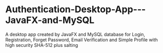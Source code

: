 # Authentication-Desktop-App---JavaFX-and-MySQL
A desktop app created by JavaFX and MySQL database for Login, Registration, Forget Password, Email Verification and Simple Profile with high security SHA-512 plus salting
